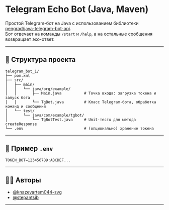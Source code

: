 # Telegram Echo Bot (Java, Maven)

Простой Telegram-бот на Java с использованием библиотеки [pengrad/java-telegram-bot-api](https://github.com/pengrad/java-telegram-bot-api).  
Бот отвечает на команды `/start` и `/help`, а на остальные сообщения возвращает эхо-ответ.

---
## 🧩 Структура проекта

```
telegram_bot_1/
├── pom.xml
├── src/
│   ├── main/
│   │   └── java/org/example/
│   │       ├── Main.java          # Точка входа: загрузка токена и запуск бота
│   │       └── TgBot.java         # Класс Telegram-бота, обработка команд и сообщений
│   └── test/
│       └── java/com/example/tgbot/
│           └── TgBotTest.java     # Unit-тесты для метода createResponse
└── .env                           # (опционально) хранение токена
```

---

## 🔧 Пример `.env`

```env
TOKEN_BOT=123456789:ABCDEF...
```

---

## 🧑‍💻 Авторы

- [@knazevartem044-svg](https://github.com/knazevartem044-svg)
- [@stepantsib](https://github.com/stepantsib)

---
